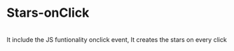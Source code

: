 # Stars-onClick
<br>
It include the JS funtionality onclick event,
It creates the stars on every click
